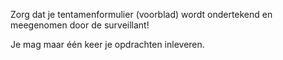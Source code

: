 Zorg dat je tentamenformulier (voorblad) wordt ondertekend en meegenomen door de surveillant!

Je mag maar één keer je opdrachten inleveren.
